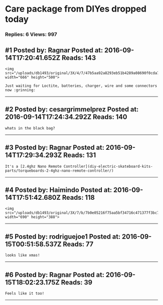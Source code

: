 # Care package from DIYes dropped today

### Replies: 6 Views: 997

## \#1 Posted by: Ragnar Posted at: 2016-09-14T17:20:41.652Z Reads: 143

```
<img src="/uploads/db1493/original/3X/4/7/47b5aa92a8293eb51b4289a08690f0cda7a875b8.jpg" width="666" height="500">

Just waiting for Loctite, batteries, charger, wire and some connectors now :grinning:
```

---
## \#2 Posted by: cesargrimmelprez Posted at: 2016-09-14T17:24:34.292Z Reads: 140

```
whats in the black bag?
```

---
## \#3 Posted by: Ragnar Posted at: 2016-09-14T17:29:34.293Z Reads: 131

```
It's a [2.4ghz Nano Remote Controller](diy-electric-skateboard-kits-parts/torqueboards-2-4ghz-nano-remote-controller/)
```

---
## \#4 Posted by: Haimindo Posted at: 2016-09-14T17:51:42.680Z Reads: 118

```
<img src="/uploads/db1493/original/3X/7/b/7b0e05216f75aa5bf34716c471377f3bc7c01569.jpeg" width="690" height="388">
```

---
## \#5 Posted by: rodriguejoe1 Posted at: 2016-09-15T00:51:58.537Z Reads: 77

```
looks like xmas!
```

---
## \#6 Posted by: Ragnar Posted at: 2016-09-15T18:02:23.175Z Reads: 39

```
Feels like it too!
```

---
